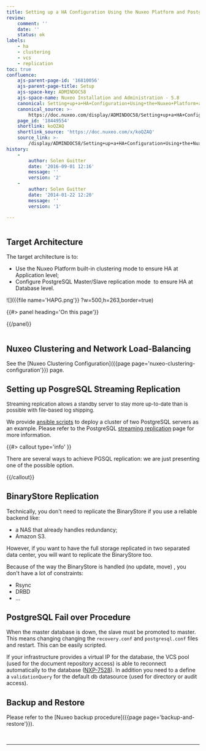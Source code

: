 ```yaml
---
title: Setting up a HA Configuration Using the Nuxeo Platform and PostgreSQL
review:
    comment: ''
    date: ''
    status: ok
labels:
    - ha
    - clustering
    - vcs
    - replication
toc: true
confluence:
    ajs-parent-page-id: '16810056'
    ajs-parent-page-title: Setup
    ajs-space-key: ADMINDOC58
    ajs-space-name: Nuxeo Installation and Administration - 5.8
    canonical: Setting+up+a+HA+Configuration+Using+the+Nuxeo+Platform+and+PostgreSQL
    canonical_source: >-
        https://doc.nuxeo.com/display/ADMINDOC58/Setting+up+a+HA+Configuration+Using+the+Nuxeo+Platform+and+PostgreSQL
    page_id: '18449554'
    shortlink: koQZAQ
    shortlink_source: 'https://doc.nuxeo.com/x/koQZAQ'
    source_link: >-
        /display/ADMINDOC58/Setting+up+a+HA+Configuration+Using+the+Nuxeo+Platform+and+PostgreSQL
history:
    - 
        author: Solen Guitter
        date: '2016-09-01 12:16'
        message: ''
        version: '2'
    - 
        author: Solen Guitter
        date: '2014-01-22 12:20'
        message: ''
        version: '1'

---
```

<div class="row"><div class="column medium-8">

## Target Architecture

The target architecture is to:

*   Use the Nuxeo Platform built-in clustering mode to ensure HA at Application level;
*   Configure PostgreSQL Master/Slave replication mode &nbsp;to ensure HA at Database level.

![]({{file name='HAPG.png'}} ?w=500,h=263,border=true)

</div><div class="column medium-4">{{#> panel heading='On this page'}}

{{/panel}}</div></div>

## Nuxeo Clustering and Network Load-Balancing

See the [Nuxeo Clustering Configuration]({{page page='nuxeo-clustering-configuration'}}) page.

## Setting up PosgreSQL Streaming Replication

<span style="font-size: 13.0px;">Streaming replication allows a standby server to stay more up-to-date than is possible with file-based log shipping.</span>

We provide [ansible scripts](https://github.com/nuxeo/nuxeo-tools-pgcluster) to deploy a cluster of two PostgreSQL servers as an example. Please refer to the PostgreSQL [streaming replication](http://www.postgresql.org/docs/current/static/warm-standby.html) page for more information.

{{#> callout type='info' }}

There are several ways to achieve PGSQL replication: we are just presenting one of the possible option.

{{/callout}}

## BinaryStore Replication

Technically, you don't need to replicate the BinaryStore if you use a reliable backend like:

*   a NAS that already handles redundancy;
*   Amazon S3.

However, if you want to have the full storage replicated in two separated data center, you will want to replicate the BinaryStore too.

Because of the way the BinaryStore is handled (no update, move) , you don't have a lot of constraints:

*   Rsync
*   DRBD
*   ...

## PostgreSQL Fail over Procedure

When the master database is down, the slave must be promoted to master. This means changing changing the `recovery.conf` and&nbsp;`postgresql.conf` files and restart. This can be easily scripted.

If your infrastructure provides a virtual IP for the database, the VCS pool (used for the document repository access) is able to reconnect automatically to the database ([NXP-7528](http://NXP-7528)). In addition you need to a define a `validationQuery` for the default db datasource (used for directory or audit access).

## Backup and Restore

Please refer to the [Nuxeo backup procedure]({{page page='backup-and-restore'}}).

&nbsp;

* * *